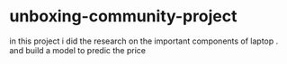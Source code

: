 # unboxing-community-project
in this project i did the research on the important components of laptop . and build a model to predic the price
